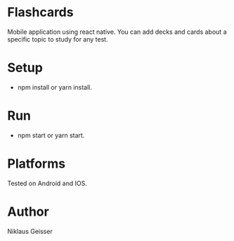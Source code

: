 # Flashcards
Mobile application using react native.
You can add decks and cards about a specific topic to study for any test.
# Setup
* npm install or yarn install.
# Run
* npm start or yarn start.
# Platforms
Tested on Android and IOS.
# Author
Niklaus Geisser

